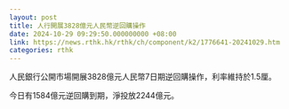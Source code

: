 ```yaml
---
layout: post
title: 人行開展3828億元人民幣逆回購操作
date: 2024-10-29 09:29:50.000000000 +08:00
link: https://news.rthk.hk/rthk/ch/component/k2/1776641-20241029.htm
categories: rthk
---
```


人民銀行公開市場開展3828億元人民幣7日期逆回購操作，利率維持於1.5厘。

今日有1584億元逆回購到期，淨投放2244億元。
